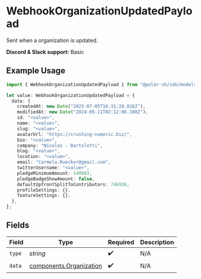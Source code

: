 # WebhookOrganizationUpdatedPayload

Sent when a organization is updated.

**Discord & Slack support:** Basic

## Example Usage

```typescript
import { WebhookOrganizationUpdatedPayload } from "@polar-sh/sdk/models/components/webhookorganizationupdatedpayload.js";

let value: WebhookOrganizationUpdatedPayload = {
  data: {
    createdAt: new Date("2025-07-05T16:31:28.816Z"),
    modifiedAt: new Date("2024-05-11T02:12:06.108Z"),
    id: "<value>",
    name: "<value>",
    slug: "<value>",
    avatarUrl: "https://crushing-numeric.biz/",
    bio: "<value>",
    company: "Nicolas - Bartoletti",
    blog: "<value>",
    location: "<value>",
    email: "Carmelo.Ruecker@gmail.com",
    twitterUsername: "<value>",
    pledgeMinimumAmount: 140083,
    pledgeBadgeShowAmount: false,
    defaultUpfrontSplitToContributors: 746936,
    profileSettings: {},
    featureSettings: {},
  },
};
```

## Fields

| Field                                                              | Type                                                               | Required                                                           | Description                                                        |
| ------------------------------------------------------------------ | ------------------------------------------------------------------ | ------------------------------------------------------------------ | ------------------------------------------------------------------ |
| `type`                                                             | *string*                                                           | :heavy_check_mark:                                                 | N/A                                                                |
| `data`                                                             | [components.Organization](../../models/components/organization.md) | :heavy_check_mark:                                                 | N/A                                                                |